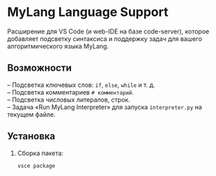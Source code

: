 # MyLang Language Support

Расширение для VS Code (и web-IDE на базе code-server), которое добавляет подсветку синтаксиса и поддержку задач для вашего алгоритмического языка MyLang.

## Возможности

– Подсветка ключевых слов: `if`, `else`, `while` и т. д.  
– Подсветка комментариев `# комментарий`.  
– Подсветка числовых литералов, строк.  
– Задача «Run MyLang Interpreter» для запуска `interpreter.py` на текущем файле.

## Установка

1. Сборка пакета:
   ```bash
   vsce package
